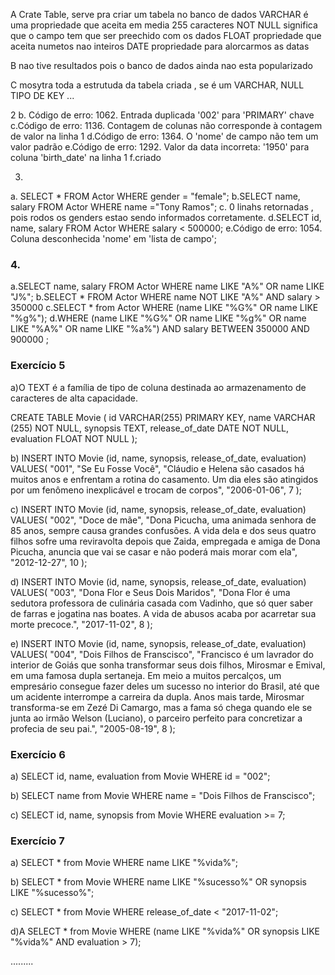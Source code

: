 A
Crate Table, serve pra criar um tabela no banco de dados
VARCHAR é uma propriedade que aceita em media 255 caracteres
NOT NULL  significa que o campo tem que ser preechido com os dados
FLOAT propriedade que aceita numetos nao inteiros
DATE propriedade  para alorcarmos as datas

B 
nao tive resultados pois o banco de dados ainda nao esta popularizado

C
mosytra toda a estrutuda da tabela criada , se é um VARCHAR, NULL TIPO DE KEY  ...


2
b. Código de erro: 1062. Entrada duplicada '002' para 'PRIMARY' chave
c.Código de erro: 1136. Contagem de colunas não corresponde à contagem de valor na linha 1
d.Código de erro: 1364. O 'nome' de campo não tem um valor padrão
e.Código de erro: 1292. Valor da data incorreta: '1950' para coluna 'birth_date' na linha 1
f.criado

3.
a. SELECT * FROM Actor WHERE gender = "female";
b.SELECT name, salary FROM Actor WHERE name ="Tony Ramos";
c. 0 linahs retornadas , pois rodos os genders estao sendo informados corretamente.
d.SELECT id, name, salary FROM Actor WHERE salary < 500000;
e.Código de erro: 1054. Coluna desconhecida 'nome' em 'lista de campo';

### 4.
a.SELECT name, salary FROM Actor WHERE name LIKE "A%" OR name LIKE "J%";
b.SELECT * FROM Actor WHERE name NOT LIKE "A%" AND salary > 350000
c.SELECT * from Actor WHERE (name LIKE "%G%" OR name LIKE "%g%");
d.WHERE (name LIKE "%G%" OR name LIKE "%g%" OR name LIKE "%A%" OR name LIKE "%a%") 
AND salary BETWEEN 350000 AND 900000 ;

### Exercício 5
a)O TEXT  é a família de tipo de coluna destinada ao armazenamento de caracteres de 
alta capacidade.

CREATE TABLE Movie (
    id VARCHAR(255) PRIMARY KEY,
    name VARCHAR (255) NOT NULL,
    synopsis TEXT,
    release_of_date DATE NOT NULL,
    evaluation FLOAT NOT NULL
);

b)
INSERT INTO Movie (id, name, synopsis, release_of_date, evaluation)
VALUES(
"001",
"Se Eu Fosse Você",
"Cláudio e Helena são casados há muitos anos e enfrentam a rotina do casamento. 
Um dia eles são atingidos por um fenômeno inexplicável e trocam de corpos",
"2006-01-06",
7
);

c)
INSERT INTO Movie (id, name, synopsis, release_of_date, evaluation)
VALUES(
"002",
"Doce de mãe",
"Dona Picucha, uma animada senhora de 85 anos, sempre causa grandes confusões. 
A vida dela e dos seus quatro filhos sofre uma reviravolta depois que Zaida, 
empregada e amiga de Dona Picucha, anuncia que vai se casar e não poderá mais morar com ela",
"2012-12-27",
10
);

d)
INSERT INTO Movie (id, name, synopsis, release_of_date, evaluation)
VALUES(
"003",
"Dona Flor e Seus Dois Maridos",
"Dona Flor é uma sedutora professora de culinária casada com Vadinho, 
que só quer saber de farras e jogatina nas boates. A vida de abusos 
acaba por acarretar sua morte precoce.",
"2017-11-02",
8
);

e)
INSERT INTO Movie (id, name, synopsis, release_of_date, evaluation)
VALUES(
"004",
"Dois Filhos de Franscisco",
"Francisco é um lavrador do interior de Goiás que sonha transformar seus dois filhos, 
Mirosmar e Emival, em uma famosa dupla sertaneja. Em meio a muitos percalços, 
um empresário consegue fazer deles um sucesso no interior do Brasil, 
até que um acidente interrompe a carreira da dupla. Anos mais tarde, Mirosmar 
transforma-se em Zezé Di Camargo, mas a fama só chega quando ele se junta 
ao irmão Welson (Luciano), o parceiro perfeito para concretizar a profecia de seu pai.",
"2005-08-19",
8
);


### Exercício 6
a)
SELECT id, name, evaluation  from Movie WHERE id = "002";


b)
SELECT name  from Movie WHERE name = "Dois Filhos de Franscisco";


c)
SELECT id, name, synopsis  from Movie WHERE evaluation >= 7;

### Exercício 7
a)
SELECT * from Movie WHERE name LIKE "%vida%";


b)
SELECT * from Movie WHERE name LIKE "%sucesso%" OR synopsis LIKE "%sucesso%";


c)
SELECT * from Movie WHERE release_of_date < "2017-11-02";


d)A 
SELECT * from Movie WHERE (name LIKE "%vida%" OR synopsis LIKE "%vida%" AND evaluation > 7);

.........